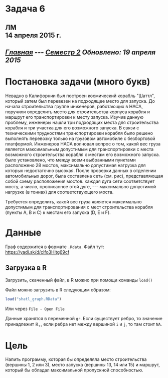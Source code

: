 # Задача 6
ЛМ  
14 апреля 2015 г.  
----------------------
*[Главная](http://leonovmx.github.io/info/index.html) --- [Семестр 2](./index/html)*
*Обновлено: 19 апреля 2015*
----------------------

# Постановка задачи (много букв)

Невадно в Калифорнии был построен космический корабль "Шаттл", который затем был перевезен на подходящее место для запуска. До начала строительства группе инженеров, работающих в НАСА, поручили определить место для строительства корпуса корабля и маршрут его транспортировки к месту запуска. Изучив данную проблему, инженеры нашли три подходящих места для строительства корабля и три участка для его возможного запуска. В связи с техническими трудностями транспортировки корабля было решено выполнять перевозку только на грузовом автомобиле с безбортовой платформой. Инженеров НАСА волновал вопрос о том, какой вес груза является максимальным допустимым для транспортировки с места возможного строительства корабля к местам его возможного запуска. было установлено, что между всеми выбранными пунктами расположено 28 мостов, максимально допустимая нагрузка для которых недостаточно высокая. После проверки данных в отделении автомобильных дорог, была составлена сеть (см. рис), представляющая собой схему расположения мостов. каждая дуга сети соответствует мосту, а число, прописанное этой дуге, --- максимально допустимой нагрузке (в тоннах) для соответствующего моста. 

Требуется определить, какой вес груза является максимально допустимым для транспортирования с мест строительства корабля (пункты A, B и C) к местам его запуска (D, E и F).

# Данные

Граф содержится в формате `.Rdata`. 
Файл тут: https://yadi.sk/d/cIfo3Hltg69cf

## Загрузка в R

Загрузить, скаченный файл, в R можно при помощи команды `load()`

Файл можно загрузить в R следующим образом:

```r
load("shatl_graph.RData")
```
Или через `File - Open File`


Данные хранятся в переменной `gr`. Если существует ребро, то значение принадлежит
$\mathbb{R}_+$, если ребра нет между вершиной `i` и `j`, то там стоит `NA`.

# Цель

Напить программу, которая бы определяла место строительства (вершины 1, 2 или 3), место запуска (вершины 13, 14 или 15) и маршрут, который бы обладал максимальной пропускной способностью.


